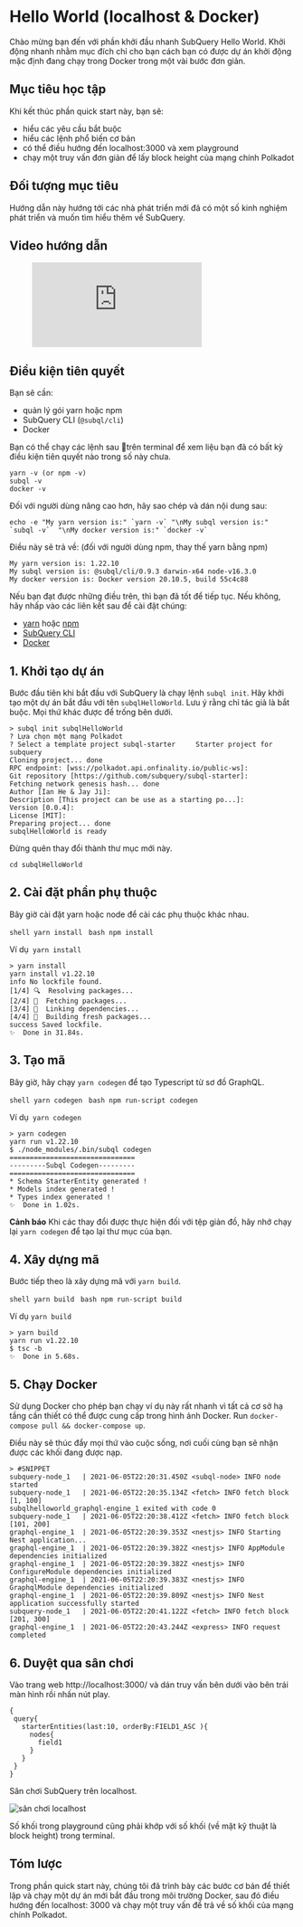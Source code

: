 # Hello World (localhost & Docker)

Chào mừng bạn đến với phần khởi đầu nhanh SubQuery Hello World. Khởi động nhanh nhằm mục đích chỉ cho bạn cách bạn có được dự án khởi động mặc định đang chạy trong Docker trong một vài bước đơn giản.

## Mục tiêu học tập

Khi kết thúc phần quick start này, bạn sẽ:

- hiểu các yêu cầu bắt buộc
- hiểu các lệnh phổ biến cơ bản
- có thể điều hướng đến localhost:3000 và xem playground
- chạy một truy vấn đơn giản để lấy block height của mạng chính Polkadot

## Đối tượng mục tiêu

Hướng dẫn này hướng tới các nhà phát triển mới đã có một số kinh nghiệm phát triển và muốn tìm hiểu thêm về SubQuery.

## Video hướng dẫn

<figure class="video_container">
  <iframe src="https://www.youtube.com/embed/j034cyUYb7k" frameborder="0" allowfullscreen="true"></iframe>
</figure>

## Điều kiện tiên quyết

Bạn sẽ cần:

- quản lý gói yarn hoặc npm
- SubQuery CLI (`@subql/cli`)
- Docker

Bạn có thể chạy các lệnh sau trên terminal để xem liệu bạn đã có bất kỳ điều kiện tiên quyết nào trong số này chưa.

```shell
yarn -v (or npm -v)
subql -v
docker -v
```

Đối với người dùng nâng cao hơn, hãy sao chép và dán nội dung sau:

```shell
echo -e "My yarn version is:" `yarn -v` "\nMy subql version is:" `subql -v`  "\nMy docker version is:" `docker -v`
```

Điều này sẽ trả về: (đối với người dùng npm, thay thế yarn bằng npm)

```shell
My yarn version is: 1.22.10
My subql version is: @subql/cli/0.9.3 darwin-x64 node-v16.3.0
My docker version is: Docker version 20.10.5, build 55c4c88
```

Nếu bạn đạt được những điều trên, thì bạn đã tốt để tiếp tục. Nếu không, hãy nhấp vào các liên kết sau để cài đặt chúng:

- [yarn](https://classic.yarnpkg.com/en/docs/install/) hoặc [npm](https://www.npmjs.com/get-npm)
- [SubQuery CLI](quickstart.md#install-the-subquery-cli)
- [Docker](https://docs.docker.com/get-docker/)

## 1. Khởi tạo dự án

Bước đầu tiên khi bắt đầu với SubQuery là chạy lệnh `subql init`. Hãy khởi tạo một dự án bắt đầu với tên `subqlHelloWorld`. Lưu ý rằng chỉ tác giả là bắt buộc. Mọi thứ khác được để trống bên dưới.

```shell
> subql init subqlHelloWorld
? Lựa chọn một mạng Polkadot
? Select a template project subql-starter     Starter project for subquery
Cloning project... done
RPC endpoint: [wss://polkadot.api.onfinality.io/public-ws]:
Git repository [https://github.com/subquery/subql-starter]:
Fetching network genesis hash... done
Author [Ian He & Jay Ji]:
Description [This project can be use as a starting po...]:
Version [0.0.4]:
License [MIT]:
Preparing project... done
subqlHelloWorld is ready

```

Đừng quên thay đổi thành thư mục mới này.

```shell
cd subqlHelloWorld
```

## 2. Cài đặt phần phụ thuộc

Bây giờ cài đặt yarn hoặc node để cài các phụ thuộc khác nhau.

<CodeGroup> <CodeGroupItem title="YARN" active> ```shell yarn install ``` </CodeGroupItem>
<CodeGroupItem title="NPM"> ```bash npm install ``` </CodeGroupItem> </CodeGroup>

Ví dụ` yarn install`

```shell
> yarn install
yarn install v1.22.10
info No lockfile found.
[1/4] 🔍  Resolving packages...
[2/4] 🚚  Fetching packages...
[3/4] 🔗  Linking dependencies...
[4/4] 🔨  Building fresh packages...
success Saved lockfile.
✨  Done in 31.84s.
```

## 3. Tạo mã

Bây giờ, hãy chạy `yarn codegen` để tạo Typescript từ sơ đồ GraphQL.

<CodeGroup> <CodeGroupItem title="YARN" active> ```shell yarn codegen ``` </CodeGroupItem>
<CodeGroupItem title="NPM"> ```bash npm run-script codegen ``` </CodeGroupItem> </CodeGroup>

Ví dụ` yarn codegen`

```shell
> yarn codegen
yarn run v1.22.10
$ ./node_modules/.bin/subql codegen
===============================
---------Subql Codegen---------
===============================
* Schema StarterEntity generated !
* Models index generated !
* Types index generated !
✨  Done in 1.02s.
```

**Cảnh báo** Khi các thay đổi được thực hiện đối với tệp giản đồ, hãy nhớ chạy lại `yarn codegen` để tạo lại thư mục của bạn.

## 4. Xây dựng mã

Bước tiếp theo là xây dựng mã với `yarn build`.

<CodeGroup> <CodeGroupItem title="YARN" active> ```shell yarn build ``` </CodeGroupItem>
<CodeGroupItem title="NPM"> ```bash npm run-script build ``` </CodeGroupItem> </CodeGroup>

Ví dụ `yarn build`

```shell
> yarn build
yarn run v1.22.10
$ tsc -b
✨  Done in 5.68s.
```

## 5. Chạy Docker

Sử dụng Docker cho phép bạn chạy ví dụ này rất nhanh vì tất cả cơ sở hạ tầng cần thiết có thể được cung cấp trong hình ảnh Docker. Run `docker-compose pull && docker-compose up`.

Điều này sẽ thúc đẩy mọi thứ vào cuộc sống, nơi cuối cùng bạn sẽ nhận được các khối đang được nạp.

```shell
> #SNIPPET
subquery-node_1   | 2021-06-05T22:20:31.450Z <subql-node> INFO node started
subquery-node_1   | 2021-06-05T22:20:35.134Z <fetch> INFO fetch block [1, 100]
subqlhelloworld_graphql-engine_1 exited with code 0
subquery-node_1   | 2021-06-05T22:20:38.412Z <fetch> INFO fetch block [101, 200]
graphql-engine_1  | 2021-06-05T22:20:39.353Z <nestjs> INFO Starting Nest application...
graphql-engine_1  | 2021-06-05T22:20:39.382Z <nestjs> INFO AppModule dependencies initialized
graphql-engine_1  | 2021-06-05T22:20:39.382Z <nestjs> INFO ConfigureModule dependencies initialized
graphql-engine_1  | 2021-06-05T22:20:39.383Z <nestjs> INFO GraphqlModule dependencies initialized
graphql-engine_1  | 2021-06-05T22:20:39.809Z <nestjs> INFO Nest application successfully started
subquery-node_1   | 2021-06-05T22:20:41.122Z <fetch> INFO fetch block [201, 300]
graphql-engine_1  | 2021-06-05T22:20:43.244Z <express> INFO request completed

```

## 6. Duyệt qua sân chơi

Vào trang web http://localhost:3000/ và dán truy vấn bên dưới vào bên trái màn hình rồi nhấn nút play.

```
{
 query{
   starterEntities(last:10, orderBy:FIELD1_ASC ){
     nodes{
       field1
     }
   }
 }
}

```

Sân chơi SubQuery trên localhost.

![sân chơi localhost](/assets/img/subql_playground.png)

Số khối trong playground cũng phải khớp với số khối (về mặt kỹ thuật là block height) trong terminal.

## Tóm lược

Trong phần quick start này, chúng tôi đã trình bày các bước cơ bản để thiết lập và chạy một dự án mới bắt đầu trong môi trường Docker, sau đó điều hướng đến localhost: 3000 và chạy một truy vấn để trả về số khối của mạng chính Polkadot.
